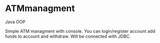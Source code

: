 # ATMmanagment
Java OOP

Simple ATM managment with console.
You can login/register account 
add funds to account and withdraw.
Will be connected with JDBC. 
